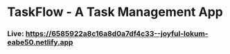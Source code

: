 # TaskFlow - A Task Management App

### Live: https://6585922a8c16a8d0a7df4c33--joyful-lokum-eabe50.netlify.app